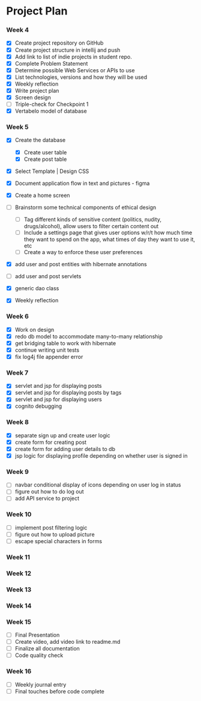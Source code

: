 # Project Plan

### Week 4
- [x] Create project repository on GitHub
- [x] Create project structure in intellij and push
- [x] Add link to list of indie projects in student repo.
- [x] Complete Problem Statement
- [x] Determine possible Web Services or APIs to use
- [x] List technologies, versions and how they will be used
- [x] Weekly reflection
- [x] Write project plan
- [x] Screen design
- [ ] Triple-check for Checkpoint 1
- [x] Vertabelo model of database

### Week 5
- [x] Create the database
  - [x] Create user table 
  - [x] Create post table
- [x] Select Template | Design CSS
- [x] Document application flow in text and pictures - figma
- [x] Create a home screen
- [ ] Brainstorm some technical components of ethical design 
  - [ ] Tag different kinds of sensitive content (politics, nudity, drugs/alcohol), allow users to filter certain content out 
  - [ ] Include a settings page that gives user options w/r/t how much time they want to spend on the app, what times of day they want to use it, etc
  - [ ] Create a way to enforce these user preferences
- [x] add user and post entities with hibernate annotations
- [ ] add user and post servlets
- [x] generic dao class
- [x] Weekly reflection


### Week 6
- [x] Work on design
- [x] redo db model to accommodate many-to-many relationship
- [x] get bridging table to work with hibernate
- [x] continue writing unit tests 
- [x] fix log4j file appender error

### Week 7
- [x] servlet and jsp for displaying posts
- [x] servlet and jsp for displaying posts by tags
- [x] servlet and jsp for displaying users
- [x] cognito debugging

### Week 8
- [x] separate sign up and create user logic
- [x] create form for creating post
- [x] create form for adding user details to db
- [x] jsp logic for displaying profile depending on whether user is signed in

### Week 9
- [ ] navbar conditional display of icons depending on user log in status
- [ ] figure out how to do log out
- [ ] add API service to project

### Week 10
- [ ] implement post filtering logic
- [ ] figure out how to upload picture
- [ ] escape special characters in forms

### Week 11

### Week 12

### Week 13

### Week 14

### Week 15
- [ ] Final Presentation
- [ ] Create video, add video link to readme.md
- [ ] Finalize all documentation
- [ ] Code quality check

### Week 16
- [ ] Weekly journal entry
- [ ] Final touches before code complete